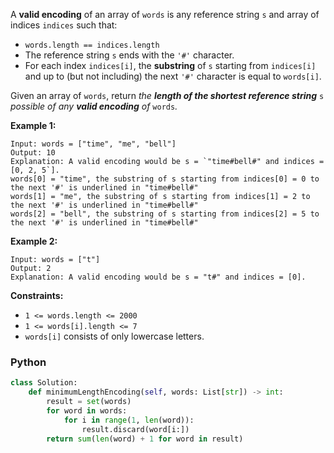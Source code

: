A  **valid encoding**  of an array of  `words`  is any reference string  `s`  and array of indices  `indices`  such that:

-   `words.length == indices.length`
-   The reference string  `s`  ends with the  `'#'`  character.
-   For each index  `indices[i]`, the  **substring**  of  `s`  starting from  `indices[i]`  and up to (but not including) the next  `'#'`  character is equal to  `words[i]`.

Given an array of  `words`, return  _the  **length of the shortest reference string**_ `s` _possible of any  **valid encoding**  of_ `words`_._

**Example 1:**
```
Input: words = ["time", "me", "bell"]
Output: 10
Explanation: A valid encoding would be s = `"time#bell#" and indices = [0, 2, 5`].
words[0] = "time", the substring of s starting from indices[0] = 0 to the next '#' is underlined in "time#bell#"
words[1] = "me", the substring of s starting from indices[1] = 2 to the next '#' is underlined in "time#bell#"
words[2] = "bell", the substring of s starting from indices[2] = 5 to the next '#' is underlined in "time#bell#"
```

**Example 2:**
```
Input: words = ["t"]
Output: 2
Explanation: A valid encoding would be s = "t#" and indices = [0].
```

**Constraints:**

- `1 <= words.length <= 2000`
- `1 <= words[i].length <= 7`
- `words[i]`  consists of only lowercase letters.


### Python
```python
class Solution:
    def minimumLengthEncoding(self, words: List[str]) -> int:
        result = set(words)
        for word in words:
            for i in range(1, len(word)):
                result.discard(word[i:])
        return sum(len(word) + 1 for word in result)
```